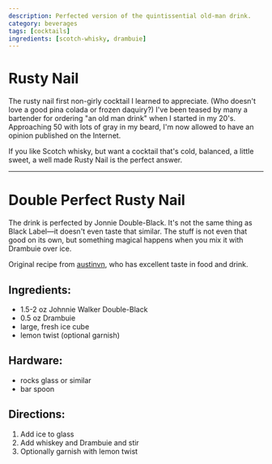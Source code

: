 ```yaml
---
description: Perfected version of the quintissential old-man drink. 
category: beverages
tags: [cocktails]
ingredients: [scotch-whisky, drambuie]
---
```


# Rusty Nail 

The rusty nail first non-girly cocktail I learned to appreciate. (Who doesn't love a good pina colada or frozen daquiry?) I've been teased by many a bartender for ordering "an old man drink" when I started in my 20's. Approaching 50 with lots of gray in my beard, I'm now allowed to have an opinion published on the Internet.

If you like Scotch whisky, but want a cocktail that's cold, balanced, a little sweet, a well made Rusty Nail is the perfect answer. 

---

# Double Perfect Rusty Nail 

The drink is perfected by Jonnie Double-Black. It's not the same thing as Black Label—it doesn't even taste that similar. The stuff is not even that good on its own, but something magical happens when you mix it with Drambuie over ice.
 
Original recipe from [austinvn](https://github.com/austinvn), who has excellent taste in food and drink.

## Ingredients:

- 1.5-2 oz Johnnie Walker Double-Black 
- 0.5 oz Drambuie 
- large, fresh ice cube
- lemon twist (optional garnish)

## Hardware:

- rocks glass or similar
- bar spoon

## Directions:

1. Add ice to glass
2. Add whiskey and Drambuie and stir
3. Optionally garnish with lemon twist 
